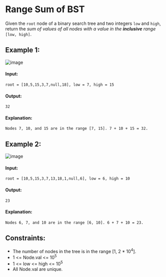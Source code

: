 # Range Sum of BST

Given the `root` node of a binary search tree and two integers `low` and `high`, return the *sum of values of all nodes with a value in the **inclusive** range* `[low, high]`.

 

## Example 1:
![image](https://user-images.githubusercontent.com/24850908/146093247-12dbc2ac-3e49-47f7-ba41-a336649c5206.png)

#### Input: 
`root = [10,5,15,3,7,null,18], low = 7, high = 15`

#### Output: 
`32`

#### Explanation: 
`Nodes 7, 10, and 15 are in the range [7, 15]. 7 + 10 + 15 = 32.`



## Example 2:
![image](https://user-images.githubusercontent.com/24850908/146093328-f650c127-85ba-4d0e-a4fc-7f0cbd1e5dc9.png)

#### Input: 
`root = [10,5,15,3,7,13,18,1,null,6], low = 6, high = 10`

#### Output: 
`23`

#### Explanation: 
`Nodes 6, 7, and 10 are in the range [6, 10]. 6 + 7 + 10 = 23.`
 


## Constraints:
- The number of nodes in the tree is in the range [1, 2 * 10<sup>4</sup>].
- 1 <= Node.val <= 10<sup>5</sup>
- 1 <= low <= high <= 10<sup>5</sup>
- All Node.val are unique.
